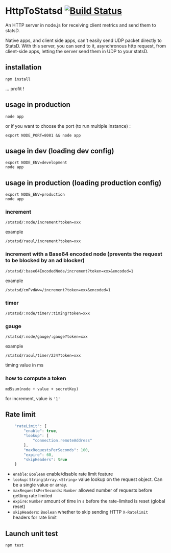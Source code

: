 # HttpToStatsd [![Build Status](https://travis-ci.org/M6Web/HttpToStatsd.png?branch=master)](https://travis-ci.org/M6Web/HttpToStatsd)

An HTTP server in node.js for receiving client metrics and send them to statsD.

Native apps, and client side apps, can't easily send UDP packet directly to StatsD.
With this server, you can send to it, asynchronous http request, from client-side apps, letting the server send them in UDP to your statsD.

## installation

```shell
npm install
```

... profit !

## usage in production

```
node app
```
or if you want to choose the port (to run multiple instance) :
```
export NODE_PORT=8081 && node app
```

## usage in dev (loading dev config)

```
export NODE_ENV=development
node app
```

## usage in production (loading production config)

```
export NODE_ENV=production
node app
```

### increment

```
/statsd/:node/increment?token=xxx
```

example

```
/statsd/raoul/increment?token=xxx
```

### increment with a Base64 encoded node (prevents the request to be blocked by an ad blocker)

```
/statsd/:base64EncodedNode/increment?token=xxx&encoded=1
```

example

```
/statsd/cmFvdWw=/increment?token=xxx&encoded=1
```


### timer

```
/statsd/:node/timer/:timing?token=xxx
```

### gauge

```
/statsd/:node/gauge/:gauge?token=xxx
```

example

```
/statsd/raoul/timer/234?token=xxx
```

timing value in ms

### how to compute a token

```
md5sum(node + value + secretKey)
```

for increment, value is ```'1'```


## Rate limit

``` js
    "rateLimit": {
        "enable": true,
        "lookup": [
            "connection.remoteAddress"
        ],
        "maxRequestsPerSeconds": 100,
        "expire": 60,
        "skipHeaders": true
    }
```

 - `enable`: `Boolean` enable/disable rate limit feature
 - `lookup`: `String|Array.<String>` value lookup on the request object. Can be a single value or array.
 - `maxRequestsPerSeconds`: `Number` allowed number of requests before getting rate limited
 - `expire`: `Number` amount of time in `s` before the rate-limited is reset (global reset)
 - `skipHeaders`: `Boolean` whether to skip sending HTTP `X-Ratelimit` headers for rate limit

## Launch unit test

```
npm test
```

